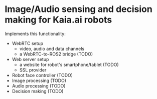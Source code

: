 # Image/Audio sensing and decision making for Kaia.ai robots

Implements this functionality:
- WebRTC setup
  - video, audio and data channels
  - a WebRTC-to-ROS2 bridge (TODO)
- Web server setup
  - a website for robot's smartphone/tablet (TODO)
  - SSL provider
- Robot face controller (TODO)
- Image processing (TODO)
- Audio processing (TODO)
- Decision making (TODO)
